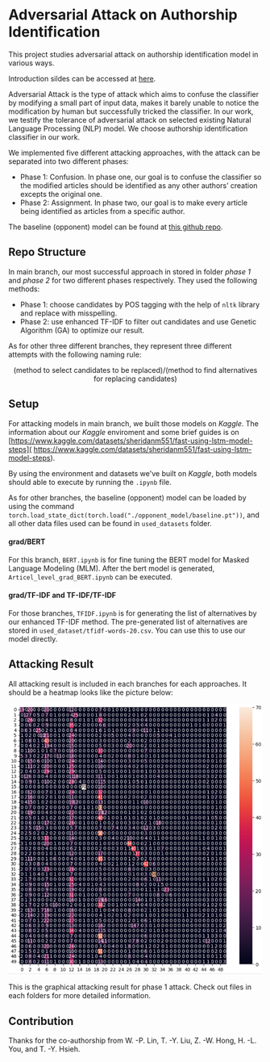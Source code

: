 # Adversarial Attack on Authorship Identification

This project studies adversarial attack on authorship identification model in various ways.

Introduction sildes can be accessed at [here](https://www.canva.com/design/DAF3y7AtHxw/rdpKnRB2FiBPmdHh_YVvUg/view?utm_content=DAF3y7AtHxw&utm_campaign=designshare&utm_medium=link&utm_source=editor).

Adversarial Attack is the type of attack which aims to
confuse the classifier by modifying a small part of input data,
makes it barely unable to notice the modification by human
but successfully tricked the classifier. In our work, we testify the tolerance of adversarial attack on selected existing Natural Language Processing (NLP) model. We choose authorship identification classifier in our work.

We implemented five different attacking approaches, with the attack can be separated into two different phases:

- Phase 1: Confusion. In phase one, our goal is to confuse
the classifier so the modified articles should be identified
as any other authors’ creation excepts the original one.
- Phase 2: Assignment. In phase two, our goal is to make
every article being identified as articles from a specific
author.

The baseline (opponent) model can be found at [this github repo](https://github.com/arthtalati/Deep-Learning-based-Authorship-Identification/tree/master).

## Repo Structure

In main branch, our most successful approach in stored in folder *phase 1* and *phase 2* for two different phases respectively. They used the following methods:

- Phase 1: choose candidates by POS tagging with the help of `nltk` library and replace with misspelling.
- Phase 2: use enhanced TF-IDF to filter out candidates and use Genetic Algorithm (GA) to optimize our result.

As for other three different branches, they represent three different attempts with the following naming rule:

$$(\text{method to select candidates to be replaced}) / (\text{method to find alternatives for replacing candidates})$$


## Setup

For attacking models in main branch, we built those models on *Kaggle*. The information about our *Kaggle* enviroment and some brief guides is on 
[https://www.kaggle.com/datasets/sheridanm551/fast-using-lstm-model-steps]( https://www.kaggle.com/datasets/sheridanm551/fast-using-lstm-model-steps).

By using the environment and datasets we've built on *Kaggle*, both models should able to execute by running the `.ipynb` file.

As for other branches, the baseline (opponent) model can be loaded by using the command `torch.load_state_dict(torch.load("./opponent_model/baseline.pt"))`, and all other data files used can be found in `used_datasets` folder.

#### grad/BERT

For this branch, `BERT.ipynb` is for fine tuning the BERT model for Masked Language Modeling (MLM). After the bert model is generated, `Articel_level_grad_BERT.ipynb` can be executed.

#### grad/TF-IDF and TF-IDF/TF-IDF

For those branches, `TFIDF.ipynb` is for generating the list of alternatives by our enhanced TF-IDF method. The pre-generated list of alternatives are stored in `used_dataset/tfidf-words-20.csv`. You can use this to use our model directly.


## Attacking Result

All attacking result is included in each branches for each approaches. It should be a heatmap looks like the picture below:

![phase 1](phase1/picture_result/所有名詞.png)

This is the graphical attacking result for phase 1 attack. Check out files in each folders for more detailed information.

## Contribution

Thanks for the co-authorship from W. -P. Lin, T. -Y. Liu, Z. -W. Hong, H. -L. You, and T. -Y. Hsieh.


